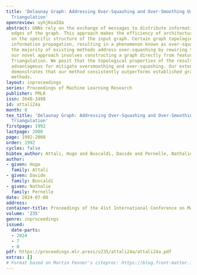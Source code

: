 ```yaml
---
title: 'Delaunay Graph: Addressing Over-Squashing and Over-Smoothing Using Delaunay
  Triangulation'
openreview: uyhjKoaIQa
abstract: GNNs rely on the exchange of messages to distribute information along the
  edges of the graph. This approach makes the efficiency of architectures highly dependent
  on the specific structure of the input graph. Certain graph topologies lead to inefficient
  information propagation, resulting in a phenomenon known as over-squashing. While
  the majority of existing methods address over-squashing by rewiring the input graph,
  our novel approach involves constructing a graph directly from features using Delaunay
  Triangulation. We posit that the topological properties of the resulting graph prove
  advantageous for mitigate oversmoothing and over-squashing. Our extensive experimentation
  demonstrates that our method consistently outperforms established graph rewiring
  methods.
layout: inproceedings
series: Proceedings of Machine Learning Research
publisher: PMLR
issn: 2640-3498
id: attali24a
month: 0
tex_title: 'Delaunay Graph: Addressing Over-Squashing and Over-Smoothing Using Delaunay
  Triangulation'
firstpage: 1992
lastpage: 2008
page: 1992-2008
order: 1992
cycles: false
bibtex_author: Attali, Hugo and Buscaldi, Davide and Pernelle, Nathalie
author:
- given: Hugo
  family: Attali
- given: Davide
  family: Buscaldi
- given: Nathalie
  family: Pernelle
date: 2024-07-08
address:
container-title: Proceedings of the 41st International Conference on Machine Learning
volume: '235'
genre: inproceedings
issued:
  date-parts:
  - 2024
  - 7
  - 8
pdf: https://proceedings.mlr.press/v235/attali24a/attali24a.pdf
extras: []
# Format based on Martin Fenner's citeproc: https://blog.front-matter.io/posts/citeproc-yaml-for-bibliographies/
---
```

